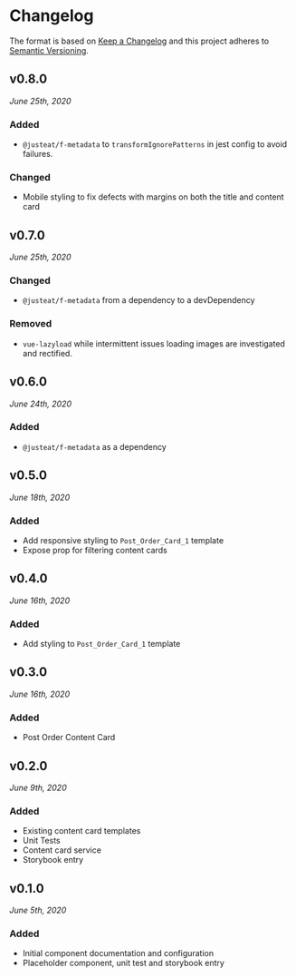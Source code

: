 # Changelog

The format is based on [Keep a Changelog](http://keepachangelog.com/en/1.0.0/)
and this project adheres to [Semantic Versioning](http://semver.org/spec/v2.0.0.html).


v0.8.0
------------------------------
*June 25th, 2020*

### Added

- `@justeat/f-metadata` to `transformIgnorePatterns` in jest config to avoid failures.

### Changed
- Mobile styling to fix defects with margins on both the title and content card

v0.7.0
------------------------------
*June 25th, 2020*

### Changed
- `@justeat/f-metadata` from a dependency to a devDependency

### Removed
- `vue-lazyload` while intermittent issues loading images are investigated and rectified.

v0.6.0
------------------------------
*June 24th, 2020*

### Added
- `@justeat/f-metadata` as a dependency

v0.5.0
------------------------------
*June 18th, 2020*

### Added
- Add responsive styling to `Post_Order_Card_1` template
- Expose prop for filtering content cards

v0.4.0
------------------------------
*June 16th, 2020*

### Added
- Add styling to `Post_Order_Card_1` template

v0.3.0
------------------------------
*June 16th, 2020*

### Added
- Post Order Content Card

v0.2.0
------------------------------
*June 9th, 2020*

### Added
- Existing content card templates
- Unit Tests
- Content card service
- Storybook entry

v0.1.0
------------------------------
*June 5th, 2020*

### Added
- Initial component documentation and configuration
- Placeholder component, unit test and storybook entry

